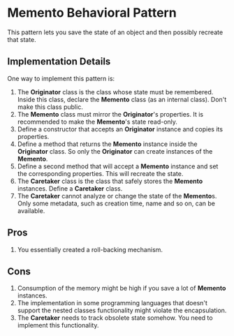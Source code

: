 # Memento Behavioral Pattern

This pattern lets you save the state of an object and then possibly recreate that state.

## Implementation Details

One way to implement this pattern is:

1. The **Originator** class is the class whose state must be remembered. Inside this class, declare the **Memento** class (as an internal class). Don't make this class public.
2. The **Memento** class must mirror the **Originator**'s properties. It is recommended to make the **Memento**'s state read-only.
3. Define a constructor that accepts an **Originator** instance and copies its properties.
4. Define a method that returns the **Memento** instance inside the **Originator** class. So only the **Originator** can create instances of the **Memento**.
5. Define a second method that will accept a **Memento** instance and set the corresponding properties. This will recreate the state.
6. The **Caretaker** class is the class that safely stores the **Memento** instances. Define a **Caretaker** class.
7. The **Caretaker** cannot analyze or change the state of the **Memento**s. Only some metadata, such as creation time, name and so on, can be available.

## Pros

1. You essentially created a roll-backing mechanism.

## Cons

1. Consumption of the memory might be high if you save a lot of **Memento** instances.
2. The implementation in some programming languages that doesn't support the nested classes functionality might violate the encapsulation.
3. The **Caretaker** needs to track obsolete state somehow. You need to implement this functionality.
